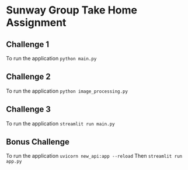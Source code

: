 # Sunway Group Take Home Assignment

## Challenge 1
To run the application
`python main.py`

## Challenge 2
To run the application
`python image_processing.py`

## Challenge 3
To run the application
`streamlit run main.py`

## Bonus Challenge
To run the application
`uvicorn new_api:app --reload`
Then
`streamlit run app.py`